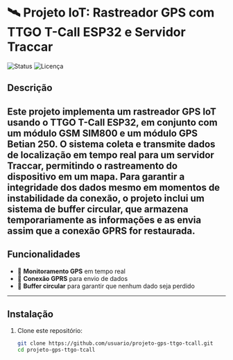 # 🛰️ Projeto IoT: Rastreador GPS com TTGO T-Call ESP32 e Servidor Traccar


![Status](https://img.shields.io/badge/status-em%20desenvolvimento-yellow)
![Licença](https://img.shields.io/badge/licença-MIT-blue)

## Descrição

Este projeto implementa um rastreador GPS IoT usando o TTGO T-Call ESP32, em conjunto com um módulo GSM SIM800 e um módulo GPS Betian 250. O sistema coleta e transmite dados de localização em tempo real para um servidor Traccar, permitindo o rastreamento do dispositivo em um mapa.
Para garantir a integridade dos dados mesmo em momentos de instabilidade da conexão, o projeto inclui um sistema de buffer circular, que armazena temporariamente as informações e as envia assim que a conexão GPRS for restaurada.
---

## Funcionalidades

- 📍 **Monitoramento GPS** em tempo real
- 📶 **Conexão GPRS** para envio de dados
- 💾 **Buffer circular** para garantir que nenhum dado seja perdido

---

## Instalação

1. Clone este repositório:
   ```bash
   git clone https://github.com/usuario/projeto-gps-ttgo-tcall.git
   cd projeto-gps-ttgo-tcall
